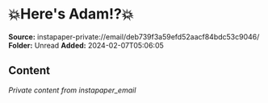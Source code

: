 # 💥Here's Adam!?💥

**Source:** instapaper-private://email/deb739f3a59efd52aacf84bdc53c9046/
**Folder:** Unread
**Added:** 2024-02-07T05:06:05




## Content
*Private content from instapaper_email*
